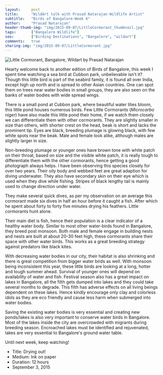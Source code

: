 ```yaml
---
layout:     post
title:      "WildArt talk with Prasad Natarajan-Wildlife Artist"
subtitle:   "Birds of Bangalore-Week 6"
author:     "Prasad Natarajan"
header-thumb-img: "img/2015-09-07/LittleCormorant_thumbnail.jpg"
tags:       ["Bangalore Wildlife"]
seo: 		["Birding Destinations", "Bangalore", "wildart"]
comments:   true
sharing-img: "img/2015-09-07/LittleCormorant.jpg"
---
```



<img src="{{ site.baseurl }}/img/2015-09-07/LittleCormorant.jpg" alt="Little Cormorant, Bangalore, Wildart by Prasad Natarajan">


<p>Hearty welcome back to another edition of Birds of Bangalore, this week I spent time watching a sea bird at Cubbon park, unbelievable isn't it? Though this little bird is part of the seabird family, it is found all over India, except high up north and is spread to other Asian countries. One can spot them on trees near water bodies in small groups, they are also seen on the banks of water bodies with wide spread wings.</p>

<p>There is a small pond at Cubbon park, where beautiful water lilies bloom, this little pond houses numerous birds. Few Little Cormorants (<em>Microcarbo niger</em>) have also made this little pond their home, if we watch them closely we can differentiate them with other cormorants. They are slightly smaller in size than others, with shorter crest on the head, beak is short and lacks the prominent tip. Eyes are black, breeding plumage is glowing black, with few white spots near the beak. Male and female look alike, although males are slightly larger in size.</p>

<p>Non-breeding plumage or younger ones have brown tone with white patch on their throat, based on size and the visible white patch, it is really tough to differentiate them with the other cormorants, hence getting a good photograph always helps. I have been observing this species closely for over two years. Their oily body and webbed feet are great adaption for diving underwater. They also have secondary skin on their eye which is used when they dive while fishing. Stripes of black lengthy tail is mainly used to change direction under water.</p> 

<p>They make several quick dives, as per my observation on an average this cormorant made six dives in half an hour before it caught a fish. After which he spent about forty to forty five minutes drying his feathers.  Little cormorants hunt alone.</p> 

<p>Their main diet is fish, hence their population is a clear indicator of a healthy water body. Similar to  most other water-birds found in Bangalore, they breed post monsoon. Both male and female engage in building nests and nests are built at about 20-30 feet high, these cormorants share their space with other water birds. This works as a  great breeding strategy against predators like black kites.</p>

<p>With decreasing water bodies in our city, their habitat is also shrinking and there is great competition from bigger water birds as well. With monsoon being inconsistent this year, these little birds are looking at a long, hotter and tough summer ahead. Survival of younger ones will depend on availability of water and fish. Festival season also has a great impact on lakes in Bangalore, all the filth gets dumped into lakes and they could take several months to degrade. This filth has adverse effects on all living beings dependent on these lakes. Hence kindly encourage only clay and colorless idols as they are eco friendly and cause less harm when submerged into water bodies.</p>

<p>Saving the existing water bodies is very essential and creating new ponds/lakes is also very important to conserve water birds in Bangalore. Most of the lakes inside the city are overcrowded with migrants during breeding season. Encroached lakes must be identified and rejuvenated, lakes are very essential to Bangalore's ground water table.</p> 

<p>Until next week, keep watching!</p>

<p>
	<ul>
		 <li>Title: Drying out!</li>
		 <li>Medium: Ink on paper</li>
		 <li>Duration: 12 hours</li>
		 <li>September 3, 2015</li>
 	</ul>
</p>

